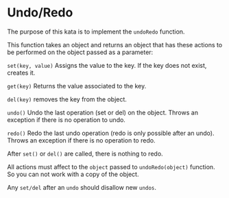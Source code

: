 # Undo/Redo

The purpose of this kata is to implement the `undoRedo` function.

This function takes an object and returns an object that has these actions to be performed on the object passed as a parameter:

`set(key, value)` Assigns the value to the key. If the key does not exist, creates it.

`get(key)` Returns the value associated to the key.

`del(key)` removes the key from the object.

`undo()` Undo the last operation (set or del) on the object. Throws an exception if there is no operation to undo.

`redo()` Redo the last undo operation (redo is only possible after an undo). Throws an exception if there is no operation to redo.

After `set()` or `del()` are called, there is nothing to redo.

All actions must affect to the `object` passed to `undoRedo(object)` function. So you can not work with a copy of the object.

Any `set/del` after an `undo` should disallow new `undos`.
